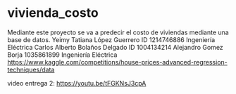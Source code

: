 # vivienda_costo
Mediante este proyecto se va a predecir el costo de viviendas mediante una base de datos. Yeimy Tatiana López Guerrero ID 1214746886 Ingeniería Eléctrica Carlos Alberto Bolaños Delgado ID 1004134214 Alejandro Gomez Borja 1035861899 Ingeniería Eléctrica https://www.kaggle.com/competitions/house-prices-advanced-regression-techniques/data

video entrega 2: https://youtu.be/tFGKNsJ3cpA
